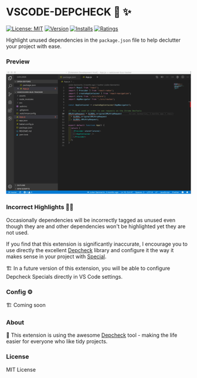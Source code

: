 # VSCODE-DEPCHECK 🧹 ✨

[![License: MIT](https://img.shields.io/badge/License-MIT-brightgreen.svg)](https://opensource.org/licenses/MIT) [![Version](https://vsmarketplacebadge.apphb.com/version-short/juliensanmartin.vscode-depcheck.svg)](https://marketplace.visualstudio.com/items?itemName=juliensanmartin.vscode-depcheck) [![Installs](https://vsmarketplacebadge.apphb.com/installs-short/juliensanmartin.vscode-depcheck.svg)](https://marketplace.visualstudio.com/items?itemName=juliensanmartin.vscode-depcheck) [![Ratings](https://vsmarketplacebadge.apphb.com/rating-short/juliensanmartin.vscode-depcheck.svg)](https://marketplace.visualstudio.com/items?itemName=juliensanmartin.vscode-depcheck)

Highlight unused dependencies in the `package.json` file to help declutter your project with ease.

### Preview

<img src="https://github.com/juliensanmartin/vscode-depcheck/blob/master/vscode-depcheck-demo.gif?raw=true" alt="highlight unused dependencies"/>

### Incorrect Highlights 🚨🚧

Occasionally dependencies will be incorrectly tagged as unused even though they are and other dependencies won't be highlighted yet they are not used.

If you find that this extension is significantly inaccurate, I encourage you to use directly the excellent [Depcheck](https://github.com/depcheck/depcheck) library and configure it the way it makes sense in your project with [Special](https://github.com/depcheck/depcheck#special).

🏗️ In a future version of this extension, you will be able to configure Depcheck Specials directly in VS Code settings.

### Config ⚙️

🏗️ Coming soon

### About

🙏 This extension is using the awesome [Depcheck](https://github.com/depcheck/depcheck) tool - making the life easier for everyone who like tidy projects.

### License

MIT License
